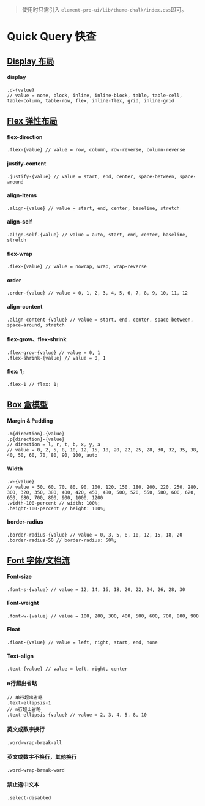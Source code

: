> 使用时只需引入 `element-pro-ui/lib/theme-chalk/index.css`即可。

# Quick Query 快查

<!-- ## [Color 颜色](/common-style/color.html)

```
/* 文字/背景 颜色
color = red, pink,  pink,  pink,  pink,  pink,  pink,  pink,  pink,  pink,
        red, pink,  pink,  pink,  pink,  pink,  pink,  pink,  pink,  pink,
*/
.text-{color} // 主色
.text-{color}-light-{n} // 亮色 n = 1,2,3,4,5
.text-{color}-darken-{n} // 暗色 n = 1,2,3,4
.text-{color}-accent-{n} // 强调色 n = 1,2,3,4
.bg-{color}
.bg-{color}-light-{n}
.bg-{color}-darken-{n}
.bg-{color}-accent-{n}
``` -->

## [Display 布局](/common-style/display.html)     

#### display

```
.d-{value}
// value = none, block, inline, inline-block, table, table-cell, table-column, table-row, flex, inline-flex, grid, inline-grid
```
## [Flex 弹性布局](/common-style/display.html#flex-主轴-方向)
#### flex-direction
```
.flex-{value} // value = row, column, row-reverse, column-reverse
```
#### justify-content
```
.justify-{value} // value = start, end, center, space-between, space-around
```
#### align-items
```
.align-{value} // value = start, end, center, baseline, stretch
```
#### align-self
```
.align-self-{value} // value = auto, start, end, center, baseline, stretch
```
#### flex-wrap
```
.flex-{value} // value = nowrap, wrap, wrap-reverse
```
#### order
```
.order-{value} // value = 0, 1, 2, 3, 4, 5, 6, 7, 8, 9, 10, 11, 12
```
#### align-content
```
.align-content-{value} // value = start, end, center, space-between, space-around, stretch
```
#### flex-grow、flex-shrink
```
.flex-grow-{value} // value = 0, 1
.flex-shrink-{value} // value = 0, 1
```
#### flex: 1;
```
.flex-1 // flex: 1;
```

## [Box 盒模型](/common-style/box.html#box-盒模型)

#### Margin & Padding
```
.m{direction}-{value}
.p{direction}-{value}
// direction = l, r, t, b, x, y, a
// value = 0, 2, 5, 8, 10, 12, 15, 18, 20, 22, 25, 28, 30, 32, 35, 38, 40, 50, 60, 70, 80, 90, 100, auto
```
#### Width
```
.w-{value}
// value = 50, 60, 70, 80, 90, 100, 120, 150, 180, 200, 220, 250, 280, 300, 320, 350, 380, 400, 420, 450, 480, 500, 520, 550, 580, 600, 620, 650, 680, 700, 800, 900, 1000, 1200
.width-100-percent // width: 100%;
.height-100-percent // height: 100%;
```
#### border-radius
```
.border-radius-{value} // value = 0, 3, 5, 8, 10, 12, 15, 18, 20
.border-radius-50 // border-radius: 50%;
```
## [Font 字体/文档流](/common-style/font.html#font-字体-文档流)

#### Font-size
```
.font-s-{value} // value = 12, 14, 16, 18, 20, 22, 24, 26, 28, 30
```
#### Font-weight
```
.font-w-{value} // value = 100, 200, 300, 400, 500, 600, 700, 800, 900
```
#### Float
```
.float-{value} // value = left, right, start, end, none
```
#### Text-align
```
.text-{value} // value = left, right, center
```
#### n行超出省略
```
// 单行超出省略
.text-ellipsis-1
// n行超出省略
.text-ellipsis-{value} // value = 2, 3, 4, 5, 8, 10
```
#### 英文或数字换行
```
.word-wrap-break-all
```
#### 英文或数字不换行，其他换行
```
.word-wrap-break-word
```
#### 禁止选中文本
```
.select-disabled
```
